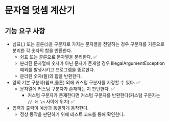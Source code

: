# 문자열 덧셈 계산기 

## 기능 요구 사항
- 쉼표(,) 또는 콜론(:)을 구분자로 가지는 문자열을 전달하는 경우 구분자를 기준으로 분리한 각 숫자의 합을 반환한다. 
  - 쉼표 또는 콜론으로 문자열을 분리한다. ✅
  - 분리된 문자열에 숫자가 아닌 문자가 존재할 경우 IllegalArgumentException 예외를 발생시키고 프로그램을 종료한다.
  - 분리된 숫자(들)의 합을 반환한다.
- 앞의 기본 구분자(쉼표,콜론) 외에 커스텀 구분자를 지정할 수 있다. ✅
  - 문자열에 커스텀 구분자가 존재하는 지 판단한다. ✅
    - 커스텀 구분자가 존재한다면 커스텀 구분자를 반환한다(커스텀 구분자는 `// 와 \n` 사이에 위치) ✅
- 입력과 출력이 예상과 동일하게 동작한다.
  - 정상 동작을 판단하기 위해 테스트 코드를 통해 확인한다.
  
